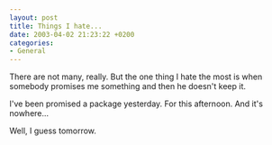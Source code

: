```yaml
---
layout: post
title: Things I hate...
date: 2003-04-02 21:23:22 +0200
categories:
- General
---
```

There are not many, really. But the one thing I hate the most is when somebody promises me something and then he doesn't keep it.

I've been promised a package yesterday. For this afternoon. And it's nowhere...

Well, I guess tomorrow.
